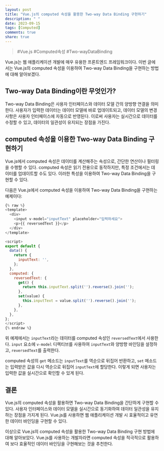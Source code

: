 ```yaml
---
layout: post
title: "Vue.js의 computed 속성을 활용한 Two-way Data Binding 구현하기"
description: " "
date: 2023-09-15
tags: [Computed]
comments: true
share: true
---
```


> #Vue.js #Computed속성 #Two-wayDataBinding

Vue.js는 웹 애플리케이션 개발에 매우 유용한 프론트엔드 프레임워크이다. 이번 글에서는 Vue.js의 computed 속성을 이용하여 Two-way Data Binding을 구현하는 방법에 대해 알아보겠다.

## Two-way Data Binding이란 무엇인가?

Two-way Data Binding은 사용자 인터페이스와 데이터 모델 간의 양방향 연결을 의미한다. 사용자가 입력한 데이터는 데이터 모델에 바로 업데이트되고, 데이터 모델의 변경사항은 사용자 인터페이스에 자동으로 반영된다. 이로써 사용자는 실시간으로 데이터를 수정할 수 있고, 데이터의 일관성이 유지되는 장점을 가진다.

## computed 속성을 이용한 Two-way Data Binding 구현하기

Vue.js에서 computed 속성은 데이터를 계산해주는 속성으로, 간단한 연산이나 필터링을 수행할 수 있다. computed 속성은 읽기 전용으로 동작하지만, 특정 조건에서는 데이터를 업데이트할 수도 있다. 이러한 특성을 이용하여 Two-way Data Binding을 구현할 수 있다.

다음은 Vue.js에서 computed 속성을 이용하여 Two-way Data Binding을 구현하는 예제이다:

```javascript
{% raw %}
<template>
  <div>
    <input v-model="inputText" placeholder="입력하세요">
    <p>{{ reversedText }}</p>
  </div>
</template>

<script>
export default {
  data() {
    return {
      inputText: '',
    };
  },
  computed: {
    reversedText: {
      get() {
        return this.inputText.split('').reverse().join('');
      },
      set(value) {
        this.inputText = value.split('').reverse().join('');
      },
    },
  },
};
</script>
{% endraw %}
```

위 예제에서는 `inputText`라는 데이터를 computed 속성인 `reversedText`에서 사용한다. `input` 요소에 `v-model` 디렉티브를 사용하여 `inputText`와 양방향 바인딩을 설정하고, `reversedText`를 출력한다.

computed 속성의 `get` 메소드는 `inputText`를 역순으로 뒤집어 반환하고, `set` 메소드는 입력받은 값을 다시 역순으로 뒤집어 `inputText`에 할당한다. 이렇게 되면 사용자는 입력한 값을 실시간으로 확인할 수 있게 된다.

## 결론

Vue.js의 computed 속성을 활용하면 Two-way Data Binding을 간단하게 구현할 수 있다. 사용자 인터페이스와 데이터 모델을 실시간으로 동기화하여 데이터 일관성을 유지하는 장점을 가지게 된다. Vue.js를 사용하면 웹 애플리케이션 개발 시 효율적이고 유연한 데이터 바인딩을 구현할 수 있다.

이상으로 Vue.js의 computed 속성을 활용한 Two-way Data Binding 구현 방법에 대해 알아보았다. Vue.js를 사용하는 개발자라면 computed 속성을 적극적으로 활용하여 보다 효율적인 데이터 바인딩을 구현해보는 것을 추천한다.